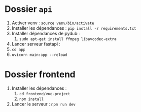 # Dossier `api`

1. Activer venv : `source venv/bin/activate`
2. Installer les dépendances : `pip install -r requirements.txt`
3. Installer dépendances de pydub :
   1. `sudo apt-get install ffmpeg libavcodec-extra`
4. Lancer serveur fastapi :
5. `cd app`
6. `uvicorn main:app --reload`

# Dossier frontend

1. Installer les dépendances :
   1. `cd frontend/vue-project`
   2. `npm install`
2. Lancer le serveur : `npm run dev`
